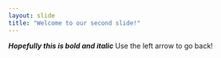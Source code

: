 ```yaml
---
layout: slide
title: "Welcome to our second slide!"
---
```

_**Hopefully this is bold and italic**_
Use the left arrow to go back!
